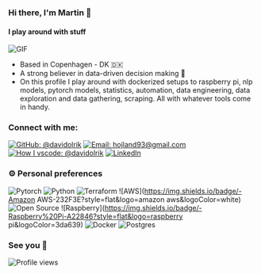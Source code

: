 ### Hi there, I'm Martin 👋
#### I play around with stuff

<img align="center" alt="GIF" src="https://media.giphy.com/media/KCeseWYFSa1hq9DMe7/giphy.gif" />

- Based in Copenhagen - DK 🇩🇰
- A strong believer in data-driven decision making 🚀 
- On this profile I play around with dockerized setups to raspberry pi, nlp models, pytorch models, statistics, automation, data engineering, data exploration and data gathering, scraping. All with whatever tools come in handy.


### Connect with me:

[![GitHub: @davidolrik](https://img.shields.io/badge/github-%40hojland-blue)](
    https://github.com/hojland
)
[![Email: hojland93@gmail.com](https://img.shields.io/badge/email-hojland93@gmail.com-blue)](
    mailto:hojland93@gmail.com
)
[![How I vscode: @davidolrik](https://img.shields.io/badge/How%20I%20vscode-%40hojland-blue)](
    https://howivscode.com/hojland
)
[![LinkedIn](https://img.shields.io/badge/linkedin-%40martinhøjlandhansen-blue)](
    https://www.linkedin.com/in/martin-højland-hansen-b8024b82/
)


### ⚙️ Personal preferences

![Pytorch](https://img.shields.io/badge/-PyTorch-white?style=flat&logo=pytorch&logoColor=red)
![Python](https://img.shields.io/badge/-Python-306998?style=flat&logo=python&logoColor=ffd43b)
![Terraform](https://img.shields.io/badge/-Terraform-black?style=flat&logo=terraform&logoColor=f0db4f)
![AWS](https://img.shields.io/badge/-Amazon AWS-232F3E?style=flat&logo=amazon aws&logoColor=white)
![Open Source](https://img.shields.io/badge/-Open%20Source-grey?style=flat&logo=open-source-initiative&logoColor=3da639)
![Raspberry](https://img.shields.io/badge/-Raspberry%20Pi-A22846?style=flat&logo=raspberry pi&logoColor=3da639)
![Docker](https://img.shields.io/badge/-Docker-336791?style=flat&logo=docker&logoColor=white)
![Postgres](https://img.shields.io/badge/-PostgreSQL-white?style=flat&logo=postgresql&logoColor=blue)

### See you 🚶 

![Profile views](https://gpvc.arturio.dev/hojland)
